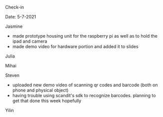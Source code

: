 Check-in

Date: 5-7-2021

Jasmine
- made prototype housing unit for the raspberry pi as well as to hold the ipad and camera
- made demo video for hardware portion and added it to slides

Julia

Mihai

Steven
- uploaded new demo video of scanning qr codes and barcode (both on phone and physical object)
- having trouble using scandit's sdk to recognize barcodes. planning to get that done this week hopefully

Yilin